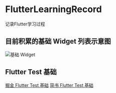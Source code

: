 # FlutterLearningRecord
记录Flutter学习过程
## 目前积累的基础 Widget 列表示意图
![基础 Widget](http://p0.qhimg.com/t01a5541b837faa88fe.png)

## Flutter Test 基础
[掘金 Flutter Test 基础](https://juejin.im/post/5ec5fb43518825430812f568)
[简书 Flutter Test 基础](https://www.jianshu.com/p/ffb57ca9479f)
